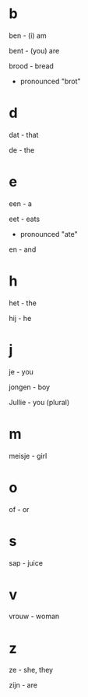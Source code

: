 # b

ben - (i) am

bent - (you) are

brood - bread
- pronounced "brot"

# d

dat - that

de - the

# e

een - a

eet - eats
- pronounced "ate"

en - and

# h

het - the

hij - he

# j

je - you

jongen - boy

Jullie - you (plural)

# m

meisje - girl

# o

of - or

# s

sap - juice

# v

vrouw - woman

# z

ze - she, they

zijn - are